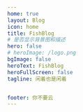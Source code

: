 ```yaml
---
home: true
layout: Blog
icon: home
title: FishBlog
# 是否显示背景图和描述
hero: false
# heroImage: /logo.png
bgImage: false
heroText: FishBlog
heroFullScreen: false
tagline: 闲着也是闲着


footer: 你不要云
---
```


